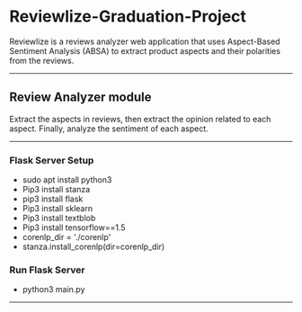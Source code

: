 # Reviewlize-Graduation-Project
 Reviewlize is a reviews analyzer web application that uses Aspect-Based Sentiment Analysis (ABSA) to extract product aspects and their polarities from the reviews.
 
 ---
## Review Analyzer module 
Extract the aspects in reviews, then extract the opinion related to each aspect. Finally, analyze the sentiment of each aspect.

---
  ### Flask Server Setup
  - sudo apt install python3
  - Pip3 install stanza
  - pip3 install flask
  - Pip3 install sklearn
  - Pip3 install textblob
  - Pip3 install tensorflow==1.5
  - corenlp_dir = './corenlp'
  - stanza.install_corenlp(dir=corenlp_dir)

  ### Run Flask Server
  * python3 main.py
 ---


